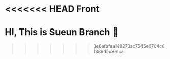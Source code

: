 <<<<<<< HEAD
Front
=======
# HI, This is Sueun Branch 🥰

>>>>>>> 3e6afbfaa148273ac7545e6704c61389d5c8e1ca
